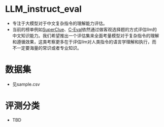 # LLM_instruct_eval
- 专注于大模型对于中文复杂指令的理解能力评估。
- 当前的榜单例如[SuperClue](https://www.cluebenchmarks.com/superclue.html)、[C-Eval](https://yaofu.notion.site/C-Eval-6b79edd91b454e3d8ea41c59ea2af873#6415e97403e34ba6b8b18ac6ef3ff7fc)依然通过做客观选择题的方式评估llm的中文知识能力。我们希望推出一个评估集来全面考量模型对于复杂指令的理解和遵循效果，这类考察更多在于评估llm对人类指令的语言学理解和执行，而不一定要海量的常识或者专业知识。

# 数据集
- 见sample.csv

# 评测分类
- TBD
